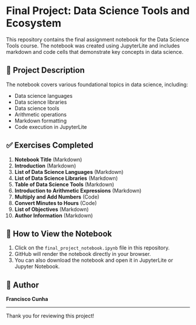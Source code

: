 # Final Project: Data Science Tools and Ecosystem

This repository contains the final assignment notebook for the Data Science Tools course. The notebook was created using JupyterLite and includes markdown and code cells that demonstrate key concepts in data science.

## 📘 Project Description

The notebook covers various foundational topics in data science, including:
- Data science languages
- Data science libraries
- Data science tools
- Arithmetic operations
- Markdown formatting
- Code execution in JupyterLite

## ✅ Exercises Completed

1. **Notebook Title** (Markdown)
2. **Introduction** (Markdown)
3. **List of Data Science Languages** (Markdown)
4. **List of Data Science Libraries** (Markdown)
5. **Table of Data Science Tools** (Markdown)
6. **Introduction to Arithmetic Expressions** (Markdown)
7. **Multiply and Add Numbers** (Code)
8. **Convert Minutes to Hours** (Code)
9. **List of Objectives** (Markdown)
10. **Author Information** (Markdown)

## 📂 How to View the Notebook

1. Click on the `final_project_notebook.ipynb` file in this repository.
2. GitHub will render the notebook directly in your browser.
3. You can also download the notebook and open it in JupyterLite or Jupyter Notebook.

## 👤 Author

**Francisco Cunha**

---

Thank you for reviewing this project!
